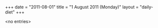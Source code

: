 +++
date = "2011-08-01"
title = "1 August 2011 (Monday)"
layout = "daily-diet"
+++

<p>&lt;no entries&gt;</p>